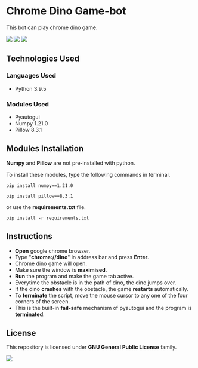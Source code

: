 # Chrome Dino Game-bot
This bot can play chrome dino game.

![](https://img.shields.io/badge/python-v3.9.5-blue) ![](https://img.shields.io/badge/numpy-v1.21.0-darkgreen) ![](https://img.shields.io/badge/pillow-v8.3.1-darkgreen)

## Technologies Used
### Languages Used
* Python 3.9.5

### Modules Used
* Pyautogui
* Numpy 1.21.0
* Pillow 8.3.1

## Modules Installation
**Numpy** and **Pillow** are not pre-installed with python.

To install these modules, type the following commands in terminal.

```
pip install numpy==1.21.0
```
```
pip install pillow==8.3.1
```
or use the **requirements.txt** file.
```
pip install -r requirements.txt
```

## Instructions
* **Open** google chrome browser.
* Type "**chrome://dino**" in address bar and press **Enter**.
* Chrome dino game will open.
* Make sure the window is **maximised**.
* **Run** the program and make the game tab active.
* Everytime the obstacle is in the path of dino, the dino jumps over.
* If the dino **crashes** with the obstacle, the game **restarts** automatically.
* To **terminate** the script, move the mouse cursor to any one of the four corners of the screen.
* This is the built-in **fail-safe** mechanism of pyautogui and the program is **terminated**.

## License
This repository is licensed under **GNU General Public License** family.

![](https://img.shields.io/badge/License-GPL-color)

